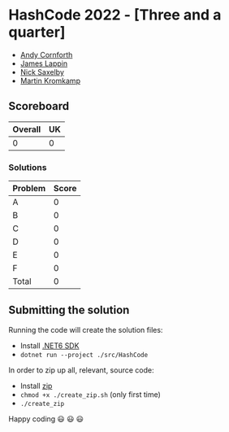 # HashCode 2022 - [Three and a quarter]

- [Andy Cornforth](https://github.com/andycornforth)
- [James Lappin](https://github.com/James-Lappin)
- [Nick Saxelby](https://github.com/nsaxelby)
- [Martin Kromkamp](https://github.com/mkromkamp)

## Scoreboard

|Overall|UK|
|---|---|
|0|0|

### Solutions

|Problem|Score|
|---|---|
|A|0|
|B|0|
|C|0|
|D|0|
|E|0|
|F|0|
|Total|0|

## Submitting the solution

Running the code will create the solution files:
- Install [.NET6 SDK]()
- `dotnet run --project ./src/HashCode`

In order to zip up all, relevant, source code:
- Install [zip]()
- `chmod +x ./create_zip.sh` (only first time)
- `./create_zip`

Happy coding 😃 😃 😃
